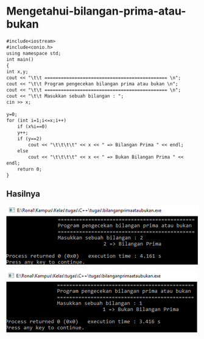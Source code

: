 # Mengetahui-bilangan-prima-atau-bukan

    #include<iostream>
    #include<conio.h>
    using namespace std;
    int main()
    {
    int x,y;
    cout << "\t\t ============================================= \n";
    cout << "\t\t Program pengecekan bilangan prima atau bukan \n";
    cout << "\t\t ============================================= \n";
    cout << "\t\t Masukkan sebuah bilangan : ";
    cin >> x;

    y=0;
    for (int i=1;i<=x;i++)
        if (x%i==0)
        y++;
        if (y==2)
            cout << "\t\t\t\t" << x << " => Bilangan Prima " << endl;
        else
            cout << "\t\t\t\t" << x << " => Bukan Bilangan Prima " << endl;
        return 0;
    }

## Hasilnya

![img](https://github.com/ernico27/Mengetahui-bilangan-prima-atau-bukan/blob/master/bilangan%20prima%201.png?raw=true)

![img](https://github.com/ernico27/Mengetahui-bilangan-prima-atau-bukan/blob/master/bilangan%20prima%202.png?raw=true)

